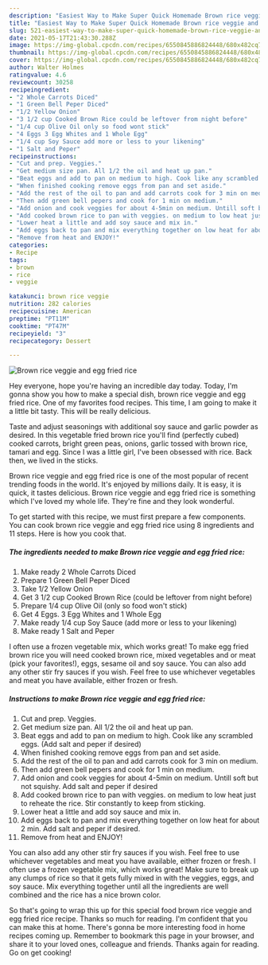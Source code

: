 ```yaml
---
description: "Easiest Way to Make Super Quick Homemade Brown rice veggie and egg fried rice"
title: "Easiest Way to Make Super Quick Homemade Brown rice veggie and egg fried rice"
slug: 521-easiest-way-to-make-super-quick-homemade-brown-rice-veggie-and-egg-fried-rice
date: 2021-05-17T21:43:30.288Z
image: https://img-global.cpcdn.com/recipes/6550845886824448/680x482cq70/brown-rice-veggie-and-egg-fried-rice-recipe-main-photo.jpg
thumbnail: https://img-global.cpcdn.com/recipes/6550845886824448/680x482cq70/brown-rice-veggie-and-egg-fried-rice-recipe-main-photo.jpg
cover: https://img-global.cpcdn.com/recipes/6550845886824448/680x482cq70/brown-rice-veggie-and-egg-fried-rice-recipe-main-photo.jpg
author: Walter Holmes
ratingvalue: 4.6
reviewcount: 30258
recipeingredient:
- "2 Whole Carrots Diced"
- "1 Green Bell Peper Diced"
- "1/2 Yellow Onion"
- "3 1/2 cup Cooked Brown Rice could be leftover from night before"
- "1/4 cup Olive Oil only so food wont stick"
- "4 Eggs 3 Egg Whites and 1 Whole Egg"
- "1/4 cup Soy Sauce add more or less to your likening"
- "1 Salt and Peper"
recipeinstructions:
- "Cut and prep. Veggies."
- "Get medium size pan. All 1/2 the oil and heat up pan."
- "Beat eggs and add to pan on medium to high. Cook like any scrambled eggs. (Add salt and peper if desired)"
- "When finished cooking remove eggs from pan and set aside."
- "Add the rest of the oil to pan and add carrots cook for 3 min on medium."
- "Then add green bell pepers and cook for 1 min on medium."
- "Add onion and cook veggies for about 4-5min on medium. Untill soft but not squishy. Add salt and peper if desired"
- "Add cooked brown rice to pan with veggies. on medium to low heat just to reheate the rice. Stir constantly to keep from sticking."
- "Lower heat a little and add soy sauce and mix in."
- "Add eggs back to pan and mix everything together on low heat for about 2 min. Add salt and peper if desired."
- "Remove from heat and ENJOY!"
categories:
- Recipe
tags:
- brown
- rice
- veggie

katakunci: brown rice veggie 
nutrition: 282 calories
recipecuisine: American
preptime: "PT11M"
cooktime: "PT47M"
recipeyield: "3"
recipecategory: Dessert

---
```



![Brown rice veggie and egg fried rice](https://img-global.cpcdn.com/recipes/6550845886824448/680x482cq70/brown-rice-veggie-and-egg-fried-rice-recipe-main-photo.jpg)

Hey everyone, hope you're having an incredible day today. Today, I'm gonna show you how to make a special dish, brown rice veggie and egg fried rice. One of my favorites food recipes. This time, I am going to make it a little bit tasty. This will be really delicious.

Taste and adjust seasonings with additional soy sauce and garlic powder as desired. In this vegetable fried brown rice you&#39;ll find (perfectly cubed) cooked carrots, bright green peas, onions, garlic tossed with brown rice, tamari and egg. Since I was a little girl, I&#39;ve been obsessed with rice. Back then, we lived in the sticks.

Brown rice veggie and egg fried rice is one of the most popular of recent trending foods in the world. It's enjoyed by millions daily. It is easy, it is quick, it tastes delicious. Brown rice veggie and egg fried rice is something which I've loved my whole life. They're fine and they look wonderful.


To get started with this recipe, we must first prepare a few components. You can cook brown rice veggie and egg fried rice using 8 ingredients and 11 steps. Here is how you cook that.

<!--inarticleads1-->

##### The ingredients needed to make Brown rice veggie and egg fried rice:

1. Make ready 2 Whole Carrots Diced
1. Prepare 1 Green Bell Peper Diced
1. Take 1/2 Yellow Onion
1. Get 3 1/2 cup Cooked Brown Rice (could be leftover from night before)
1. Prepare 1/4 cup Olive Oil (only so food won&#39;t stick)
1. Get 4 Eggs. 3 Egg Whites and 1 Whole Egg
1. Make ready 1/4 cup Soy Sauce (add more or less to your likening)
1. Make ready 1 Salt and Peper


I often use a frozen vegetable mix, which works great! To make egg fried brown rice you will need cooked brown rice, mixed vegetables and or meat (pick your favorites!), eggs, sesame oil and soy sauce. You can also add any other stir fry sauces if you wish. Feel free to use whichever vegetables and meat you have available, either frozen or fresh. 

<!--inarticleads2-->

##### Instructions to make Brown rice veggie and egg fried rice:

1. Cut and prep. Veggies.
1. Get medium size pan. All 1/2 the oil and heat up pan.
1. Beat eggs and add to pan on medium to high. Cook like any scrambled eggs. (Add salt and peper if desired)
1. When finished cooking remove eggs from pan and set aside.
1. Add the rest of the oil to pan and add carrots cook for 3 min on medium.
1. Then add green bell pepers and cook for 1 min on medium.
1. Add onion and cook veggies for about 4-5min on medium. Untill soft but not squishy. Add salt and peper if desired
1. Add cooked brown rice to pan with veggies. on medium to low heat just to reheate the rice. Stir constantly to keep from sticking.
1. Lower heat a little and add soy sauce and mix in.
1. Add eggs back to pan and mix everything together on low heat for about 2 min. Add salt and peper if desired.
1. Remove from heat and ENJOY!


You can also add any other stir fry sauces if you wish. Feel free to use whichever vegetables and meat you have available, either frozen or fresh. I often use a frozen vegetable mix, which works great! Make sure to break up any clumps of rice so that it gets fully mixed in with the veggies, eggs, and soy sauce. Mix everything together until all the ingredients are well combined and the rice has a nice brown color. 

So that's going to wrap this up for this special food brown rice veggie and egg fried rice recipe. Thanks so much for reading. I'm confident that you can make this at home. There's gonna be more interesting food in home recipes coming up. Remember to bookmark this page in your browser, and share it to your loved ones, colleague and friends. Thanks again for reading. Go on get cooking!
